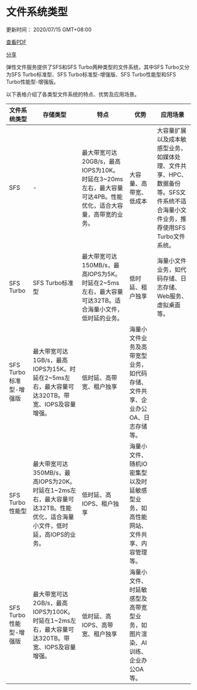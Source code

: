 # 文件系统类型

更新时间： 2020/07/15 GMT+08:00

[查看PDF](https://support.huaweicloud.com/productdesc-sfs/sfs-productdesc.pdf)

[分享](javascript:void(0);)



弹性文件服务提供了SFS和SFS Turbo两种类型的文件系统，其中SFS Turbo又分为SFS Turbo标准型、SFS Turbo标准型-增强版、SFS Turbo性能型和SFS Turbo性能型-增强版。

以下表格介绍了各类型文件系统的特点、优势及应用场景。

| 文件系统类型           | 存储类型                                                     | 特点                                                         | 优势                                                         | 应用场景                                                     |
| ---------------------- | ------------------------------------------------------------ | ------------------------------------------------------------ | ------------------------------------------------------------ | ------------------------------------------------------------ |
| SFS                    | -                                                            | 最大带宽可达20GB/s，最高IOPS为10K。时延在3~20ms左右，最大容量可达4PB。性能优化，适合大容量，高带宽的业务。 | 大容量、高带宽、低成本                                       | 大容量扩展以及成本敏感型业务，如媒体处理、文件共享、HPC、数据备份等。SFS文件系统不适合海量小文件业务，推荐使用SFS Turbo文件系统。 |
| SFS Turbo              | SFS Turbo标准型                                              | 最大带宽可达150MB/s，最高IOPS为5K。时延在2~5ms左右，最大容量可达32TB。适合海量小文件，低时延的业务。 | 低时延、租户独享                                             | 海量小文件业务，如代码存储、日志存储、Web服务、虚拟桌面等。  |
| SFS Turbo标准型-增强版 | 最大带宽可达1GB/s，最高IOPS为15K。时延在2~5ms左右，最大容量可达320TB。带宽、IOPS及容量增强。 | 低时延、高带宽、租户独享                                     | 海量小文件业务及高带宽型业务，如代码存储、文件共享、企业办公OA、日志存储等。 |                                                              |
| SFS Turbo性能型        | 最大带宽可达350MB/s，最高IOPS为20K。时延在1~2ms左右，最大容量可达32TB。性能优化，适合海量小文件，低时延，高IOPS的业务。 | 低时延、高IOPS、租户独享                                     | 海量小文件、随机IO密集型以及时延敏感型业务，如高性能网站、文件共享、内容管理等。 |                                                              |
| SFS Turbo性能型-增强版 | 最大带宽可达2GB/s，最高IOPS为100K。时延在1~2ms左右，最大容量可达320TB。带宽、IOPS及容量增强。 | 低时延、高IOPS、高带宽、租户独享                             | 海量小文件、时延敏感型及高带宽型业务，如图片渲染、AI训练、企业办公OA等。 |                                                              |